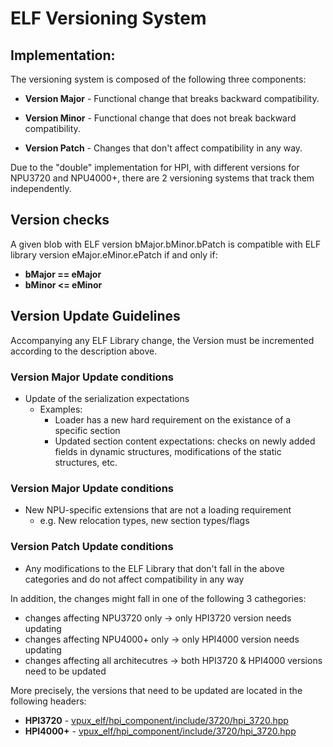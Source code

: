 
# **ELF Versioning System**

## **Implementation**:

The versioning system is composed of the following three components:

- **Version Major** - Functional change that breaks backward compatibility.

- **Version Minor** - Functional change that does not break backward compatibility.

- **Version Patch** - Changes that don't affect compatibility in any way.

Due to the "double" implementation for HPI, with different versions for NPU3720 and NPU4000+, there are 2 versioning systems that track them independently.

## **Version checks**

A given blob with ELF version bMajor.bMinor.bPatch is compatible with ELF library version eMajor.eMinor.ePatch if and only if:

- **bMajor == eMajor**
- **bMinor <= eMinor**

## **Version Update Guidelines**

Accompanying any ELF Library change, the Version must be incremented according to the description above.

### Version Major Update conditions
- Update of the serialization expectations
    - Examples: 
        - Loader has a new hard requirement on the existance of a specific section
        - Updated section content expectations: checks on newly added fields in dynamic structures, modifications of the static structures, etc.

### Version Major Update conditions
- New NPU-specific extensions that are not a loading requirement 
    - e.g. New relocation types, new section types/flags

### Version Patch Update conditions
- Any modifications to the ELF Library that don't fall in the above categories and do not affect compatibility in any way

In addition, the changes might fall in one of the following 3 cathegories:

- changes affecting NPU3720 only -> only HPI3720 version needs updating
- changes affecting NPU4000+ only -> only HPI4000 version needs updating
- changes affecting all architecutres -> both HPI3720 & HPI4000 versions need to be updated

More precisely, the versions that need to be updated are located in the following headers:

- **HPI3720** - [vpux_elf/hpi_component/include/3720/hpi_3720.hpp](vpux_elf/hpi_component/include/3720/hpi_3720.hpp)
- **HPI4000+** - [vpux_elf/hpi_component/include/3720/hpi_3720.hpp](vpux_elf/hpi_component/include/4000/hpi_4000.hpp)
